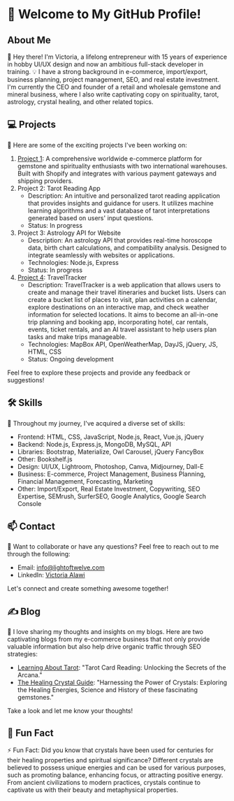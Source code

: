 # 👋 Welcome to My GitHub Profile!

## About Me
🚀 Hey there! I'm Victoria, a lifelong entrepreneur with 15 years of experience in hobby UI/UX design and now an ambitious full-stack developer in training. 💡 I have a strong background in e-commerce, import/export, business planning, project management, SEO, and real estate investment. I'm currently the CEO and founder of a retail and wholesale gemstone and mineral business, where I also write captivating copy on spirituality, tarot, astrology, crystal healing, and other related topics.

## 💻 Projects
🔭 Here are some of the exciting projects I've been working on:

1. [Project 1](https://lightoftwelve.com/): A comprehensive worldwide e-commerce platform for gemstone and spirituality enthusiasts with two international warehouses. Built with Shopify and integrates with various payment gateways and shipping providers.
2. Project 2: Tarot Reading App
   - Description: An intuitive and personalized tarot reading application that provides insights and guidance for users. It utilizes machine learning algorithms and a vast database of tarot interpretations generated based on users' input questions.
   - Status: In progress
3. Project 3: Astrology API for Website
   - Description: An astrology API that provides real-time horoscope data, birth chart calculations, and compatibility analysis. Designed to integrate seamlessly with websites or applications.
   - Technologies: Node.js, Express
   - Status: In progress
4. [Project 4](https://lightoftwelve.github.io/travel-tracker/): TravelTracker
   - Description: TravelTracker is a web application that allows users to create and manage their travel itineraries and bucket lists. Users can create a bucket list of places to visit, plan activities on a calendar, explore destinations on an interactive map, and check weather information for selected locations. It aims to become an all-in-one trip planning and booking app, incorporating hotel, car rentals, events, ticket rentals, and an AI travel assistant to help users plan tasks and make trips manageable.
   - Technologies: MapBox API, OpenWeatherMap, DayJS, jQuery, JS, HTML, CSS
   - Status: Ongoing development

Feel free to explore these projects and provide any feedback or suggestions!

## 🛠️ Skills
🔧 Throughout my journey, I've acquired a diverse set of skills:

- Frontend: HTML, CSS, JavaScript, Node.js, React, Vue.js, jQuery
- Backend: Node.js, Express.js, MongoDB, MySQL, API
- Libraries: Bootstrap, Materialize, Owl Carousel, jQuery FancyBox
- Other: Bookshelf.js
- Design: UI/UX, Lightroom, Photoshop, Canva, Midjourney, Dall-E
- Business: E-commerce, Project Management, Business Planning, Financial Management, Forecasting, Marketing
- Other: Import/Export, Real Estate Investment, Copywriting, SEO Expertise, SEMrush, SurferSEO, Google Analytics, Google Search Console


## 📫 Contact
📧 Want to collaborate or have any questions? Feel free to reach out to me through the following:
- Email: [info@lightoftwelve.com](mailto:info@lightoftwelve.com)
- LinkedIn: [Victoria Alawi](https://www.linkedin.com/in/victoria-alawi-872984250)

Let's connect and create something awesome together!


## ✍️ Blog
📝 I love sharing my thoughts and insights on my blogs. Here are two captivating blogs from my e-commerce business that not only provide valuable information but also help drive organic traffic through SEO strategies:

- [Learning About Tarot](https://lightoftwelve.com/blogs/learning-about-tarot): "Tarot Card Reading: Unlocking the Secrets of the Arcana." 
- [The Healing Crystal Guide](https://lightoftwelve.com/blogs/the-healing-crystal-guide): "Harnessing the Power of Crystals: Exploring the Healing Energies, Science and History of these fascinating gemstones."

Take a look and let me know your thoughts!

## 🎉 Fun Fact
⚡️ Fun Fact: Did you know that crystals have been used for centuries for their healing properties and spiritual significance? Different crystals are believed to possess unique energies and can be used for various purposes, such as promoting balance, enhancing focus, or attracting positive energy. From ancient civilizations to modern practices, crystals continue to captivate us with their beauty and metaphysical properties.
